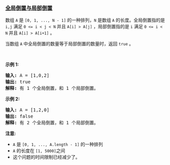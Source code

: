 ### [全局倒置与局部倒置](https://leetcode-cn.com/problems/global-and-local-inversions)

<p>数组&nbsp;<code>A</code>&nbsp;是&nbsp;<code>[0, 1, ..., N - 1]</code>&nbsp;的一种排列，<code>N</code> 是数组&nbsp;<code>A</code>&nbsp;的长度。全局倒置指的是 <code>i,j</code>&nbsp;满足&nbsp;<code>0 &lt;= i &lt; j &lt; N</code> 并且&nbsp;<code>A[i] &gt; A[j]</code>&nbsp;，局部倒置指的是 <code>i</code> 满足&nbsp;<code>0 &lt;= i &lt; N</code>&nbsp;并且&nbsp;<code>A[i] &gt; A[i+1]</code>&nbsp;。</p>

<p>当数组&nbsp;<code>A</code>&nbsp;中全局倒置的数量等于局部倒置的数量时，返回 <code>true</code> 。</p>

<p>&nbsp;</p>

<p><strong>示例 1:</strong></p>

<pre>
<strong>输入:</strong> A = [1,0,2]
<strong>输出:</strong> true
<strong>解释:</strong> 有 1 个全局倒置，和 1 个局部倒置。
</pre>

<p><strong>示例 2:</strong></p>

<pre>
<strong>输入:</strong> A = [1,2,0]
<strong>输出:</strong> false
<strong>解释:</strong> 有 2 个全局倒置，和 1 个局部倒置。
</pre>

<p><strong>注意:</strong></p>

<ul>
	<li><code>A</code> 是&nbsp;<code>[0, 1, ..., A.length - 1]</code>&nbsp;的一种排列</li>
	<li><code>A</code> 的长度在&nbsp;<code>[1, 5000]</code>之间</li>
	<li>这个问题的时间限制已经减少了。</li>
</ul>
